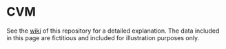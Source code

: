 # CVM

See the [wiki](https://ars-toscana.github.io/ECVM/en/) of this repository for a detailed explanation. The data included in this page are fictitious and included for illustration purposes only. 
